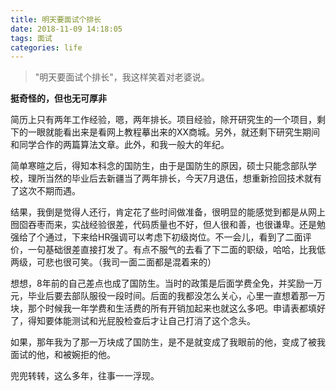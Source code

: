 ```yaml
---
title: 明天要面试个排长
date: 2018-11-09 14:18:05
tags: 面试
categories: life
---
```

> "明天要面试个排长"，我这样笑着对老婆说。

**挺奇怪的，但也无可厚非**

简历上只有两年工作经验，嗯，两年排长。项目经验，除开研究生的一个项目，剩下的一眼就能看出来是看网上教程摹出来的XX商城。另外，就还剩下研究生期间和同学合作的两篇算法文章。此外，和我一般大的年纪。

简单寒暄之后，得知本科念的国防生，由于是国防生的原因，硕士只能念部队学校，理所当然的毕业后去新疆当了两年排长，今天7月退伍，想重新捡回技术就有了这次不期而遇。

结果，我倒是觉得人还行，肯定花了些时间做准备，很明显的能感觉到都是从网上囫囵吞枣而来，实战经验很差，代码质量也不好，但人很和善，也很谦卑。还是勉强给了个通过，下来给HR强调可以考虑下初级岗位。不一会儿，看到了二面评价，一句基础很差直接打发了。有点不服气的去看了下二面的职级，哈哈，比我低两级，可悲也很可笑。（我司一面二面都是混着来的）

想想，8年前的自己差点也成了国防生。当时的政策是后面学费全免，并奖励一万元，毕业后要去部队服役一段时间。后面的我都没怎么关心，心里一直想着那一万块，那个时候我一年学费和生活费的所有开销加起来也就这么多吧。申请表都填好了，得知要体能测试和光屁股检查后才让自己打消了这个念头。

如果，那年我为了那一万块成了国防生，是不是就变成了我眼前的他，变成了被我面试的他，和被婉拒的他。

兜兜转转，这么多年，往事一一浮现。




